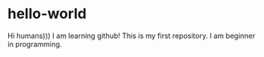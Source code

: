 # hello-world
Hi humans)))
I am learning github! This is my first repository. I am beginner in programming.

